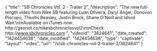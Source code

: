 {
    "title": "SB Chronicles Vol. 2 - Trailer 2",
    "description": "The new full-length video from Nike SB featuring Luan Oliveira, Daryl Angel, Donovon Piscopo, Theotis Beasley, Justin Brock, Shane O'Neill and Ishod Wair.\n\nAvailable on iTunes now: http:\/\/georiot.co\/nikesbchroniclesvol2\n\nCheck http:\/\/www.sbchronicles.com ",
    "videoid": "3824641",
    "date_created": "1424454638",
    "date_modified": "1424454638",
    "type": "captivate",
    "layout": "video",
    "url": "\/v\/sb-chronicles-vol-2-trailer-2\/3824641"
}